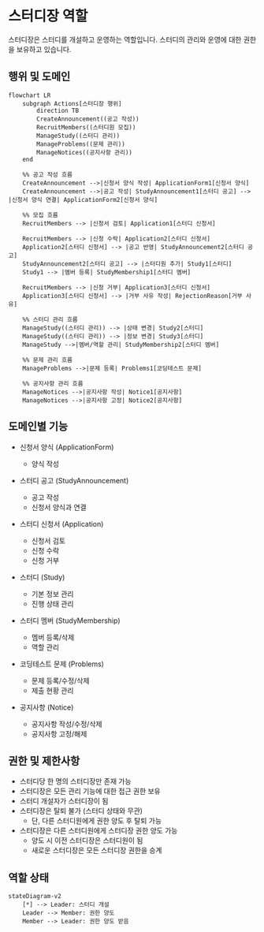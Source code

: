 # 스터디장 역할

스터디장은 스터디를 개설하고 운영하는 역할입니다. 스터디의 관리와 운영에 대한 권한을 보유하고 있습니다.

## 행위 및 도메인

```mermaid
flowchart LR
    subgraph Actions[스터디장 행위]
        direction TB
        CreateAnnouncement((공고 작성))
        RecruitMembers((스터디원 모집))
        ManageStudy((스터디 관리))
        ManageProblems((문제 관리))
        ManageNotices((공지사항 관리))
    end

    %% 공고 작성 흐름
    CreateAnnouncement -->|신청서 양식 작성| ApplicationForm1[신청서 양식]
    CreateAnnouncement -->|공고 작성| StudyAnnouncement1[스터디 공고] --> |신청서 양식 연결| ApplicationForm2[신청서 양식]
    
    %% 모집 흐름
    RecruitMembers --> |신청서 검토| Application1[스터디 신청서]

    RecruitMembers --> |신청 수락| Application2[스터디 신청서]
    Application2[스터디 신청서] --> |공고 반영| StudyAnnouncement2[스터디 공고]
    StudyAnnouncement2[스터디 공고] --> |스터디원 추가| Study1[스터디]
    Study1 --> |멤버 등록| StudyMembership1[스터디 멤버]

    RecruitMembers --> |신청 거부| Application3[스터디 신청서]
    Application3[스터디 신청서] --> |거부 사유 작성| RejectionReason[거부 사유]

    %% 스터디 관리 흐름
    ManageStudy((스터디 관리)) --> |상태 변경| Study2[스터디]
    ManageStudy((스터디 관리)) --> |정보 변경| Study3[스터디]
    ManageStudy -->|멤버/역할 관리| StudyMembership2[스터디 멤버]

    %% 문제 관리 흐름
    ManageProblems -->|문제 등록| Problems1[코딩테스트 문제]

    %% 공지사항 관리 흐름
    ManageNotices -->|공지사항 작성| Notice1[공지사항]
    ManageNotices -->|공지사항 고정| Notice2[공지사항]
```

## 도메인별 기능

- 신청서 양식 (ApplicationForm)
    - 양식 작성

- 스터디 공고 (StudyAnnouncement)
    - 공고 작성
    - 신청서 양식과 연결

- 스터디 신청서 (Application)
    - 신청서 검토
    - 신청 수락
    - 신청 거부

- 스터디 (Study)
    - 기본 정보 관리
    - 진행 상태 관리

- 스터디 멤버 (StudyMembership)
    - 멤버 등록/삭제
    - 역할 관리

- 코딩테스트 문제 (Problems)
    - 문제 등록/수정/삭제
    - 제출 현황 관리

- 공지사항 (Notice)
    - 공지사항 작성/수정/삭제
    - 공지사항 고정/해제

## 권한 및 제한사항

- 스터디당 한 명의 스터디장만 존재 가능
- 스터디장은 모든 관리 기능에 대한 접근 권한 보유
- 스터디 개설자가 스터디장이 됨
- 스터디장은 탈퇴 불가 (스터디 상태와 무관)
    - 단, 다른 스터디원에게 권한 양도 후 탈퇴 가능
- 스터디장은 다른 스터디원에게 스터디장 권한 양도 가능
    - 양도 시 이전 스터디장은 스터디원이 됨
    - 새로운 스터디장은 모든 스터디장 권한을 승계

## 역할 상태

```mermaid
stateDiagram-v2
    [*] --> Leader: 스터디 개설
    Leader --> Member: 권한 양도
    Member --> Leader: 권한 양도 받음
```
